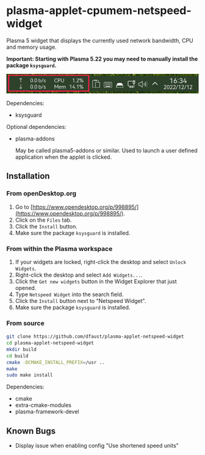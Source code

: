 # plasma-applet-cpumem-netspeed-widget

Plasma 5 widget that displays the currently used network bandwidth, CPU and memory usage.

**Important: Starting with Plasma 5.22 you may need to manually install the package `ksysguard`.**

![Screen shot of plasma-applet-netspeed-widget](netspeed-widget.png)

Dependencies:

* ksysguard

Optional dependencies:

* plasma-addons

  May be called plasma5-addons or similar. Used to launch a user defined application when the applet is clicked.

## Installation

### From openDesktop.org

1. Go to [https://www.opendesktop.org/p/998895/](https://www.opendesktop.org/p/998895/).
2. Click on the `Files` tab.
3. Click the `Install` button.
4. Make sure the package `ksysguard` is installed.

### From within the Plasma workspace

1. If your widgets are locked, right-click the desktop and select `Unlock Widgets`.
2. Right-click the desktop and select `Add Widgets...`.
3. Click the `Get new widgets` button in the Widget Explorer that just opened.
4. Type `Netspeed Widget` into the search field.
5. Click the `Install` button next to "Netspeed Widget".
6. Make sure the package `ksysguard` is installed.

### From source

```bash
git clone https://github.com/dfaust/plasma-applet-netspeed-widget
cd plasma-applet-netspeed-widget
mkdir build
cd build
cmake -DCMAKE_INSTALL_PREFIX=/usr ..
make
sudo make install
```

Dependencies:

* cmake
* extra-cmake-modules
* plasma-framework-devel

## Known Bugs

- Display issue when enabling config "Use shortened speed units"
